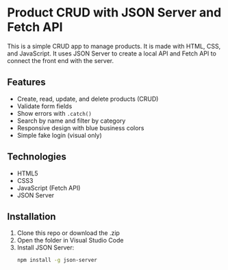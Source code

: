 # Product CRUD with JSON Server and Fetch API 

This is a simple CRUD app to manage products. It is made with HTML, CSS, and JavaScript. It uses JSON Server to create a local API and Fetch API to connect the front end with the server.

## Features

- Create, read, update, and delete products (CRUD)
- Validate form fields
- Show errors with `.catch()`
- Search by name and filter by category
- Responsive design with blue business colors
- Simple fake login (visual only)

## Technologies

- HTML5
- CSS3
- JavaScript (Fetch API)
- JSON Server

## Installation

1. Clone this repo or download the .zip
2. Open the folder in Visual Studio Code
3. Install JSON Server:
   ```bash
   npm install -g json-server

